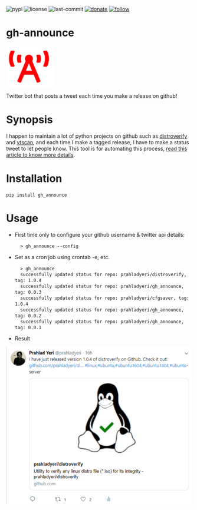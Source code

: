 ![pypi](https://img.shields.io/pypi/v/cfgsaver.svg)
![license](https://img.shields.io/github/license/prahladyeri/cfgsaver.svg)
![last-commit](https://img.shields.io/github/last-commit/prahladyeri/cfgsaver.svg)
[![donate](https://img.shields.io/badge/-Donate-blue.svg?logo=paypal)](https://www.paypal.com/cgi-bin/webscr?cmd=_s-xclick&hosted_button_id=JM8FUXNFUK6EU)
[![follow](https://img.shields.io/twitter/follow/prahladyeri.svg?style=social)](https://twitter.com/prahladyeri)

# gh-announce

![project logo](https://raw.githubusercontent.com/prahladyeri/gh_announce/master/logo.png)

Twitter bot that posts a tweet each time you make a release on github!

# Synopsis

I happen to maintain a lot of python projects on github such as [distroverify](https://github.com/prahladyeri/distroverify) and [vtscan](https://github.com/prahladyeri/vtscan), and each time I make a tagged release, I have to make a status tweet to let people know. This tool is for automating this process, [read this article to know more details](https://prahladyeri.com/blog/2019/06/announcing-gh_announce-a-python-bot-that-posts-a-tweet-each-time-you-make-a-release-on-github.html).

# Installation

	pip install gh_announce

# Usage

- First time only to configure your github username & twitter api details:

		> gh_announce --config

- Set as a cron job using crontab -e, etc.
	
		> gh_announce
		successfully updated status for repo: prahladyeri/distroverify, tag: 1.0.4
		successfully updated status for repo: prahladyeri/gh_announce, tag: 0.0.3
		successfully updated status for repo: prahladyeri/cfgsaver, tag: 1.0.4
		successfully updated status for repo: prahladyeri/gh_announce, tag: 0.0.2
		successfully updated status for repo: prahladyeri/gh_announce, tag: 0.0.1	

- Result

[![sample screen](https://raw.githubusercontent.com/prahladyeri/gh_announce/master/screen.png)](https://twitter.com/prahladyeri/status/1144223088201986049)